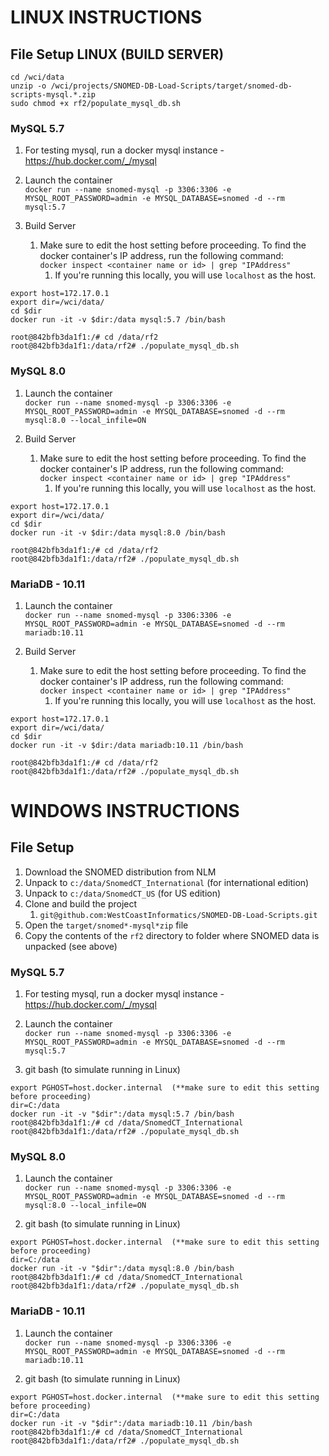 # LINUX INSTRUCTIONS

## File Setup LINUX (BUILD SERVER)
```
cd /wci/data
unzip -o /wci/projects/SNOMED-DB-Load-Scripts/target/snomed-db-scripts-mysql.*.zip
sudo chmod +x rf2/populate_mysql_db.sh
```

### MySQL 5.7
1. For testing mysql, run a docker mysql instance - https://hub.docker.com/_/mysql


2. Launch the container </br>
`docker run --name snomed-mysql -p 3306:3306 -e MYSQL_ROOT_PASSWORD=admin -e MYSQL_DATABASE=snomed -d --rm mysql:5.7`


3. Build Server
   1. Make sure to edit the host setting before proceeding. To find the docker container's IP address, run the following command:</br> `docker inspect <container name or id> | grep "IPAddress"`
      1. If you're running this locally, you will use `localhost` as the host. 
```
export host=172.17.0.1
export dir=/wci/data/
cd $dir
docker run -it -v $dir:/data mysql:5.7 /bin/bash

root@842bfb3da1f1:/# cd /data/rf2
root@842bfb3da1f1:/data/rf2# ./populate_mysql_db.sh

```

### MySQL 8.0

1. Launch the container </br>
`docker run --name snomed-mysql -p 3306:3306 -e MYSQL_ROOT_PASSWORD=admin -e MYSQL_DATABASE=snomed -d --rm mysql:8.0 --local_infile=ON`


2. Build Server
   1. Make sure to edit the host setting before proceeding. To find the docker container's IP address, run the following command:</br> `docker inspect <container name or id> | grep "IPAddress"`
      1. If you're running this locally, you will use `localhost` as the host. 
```
export host=172.17.0.1
export dir=/wci/data/
cd $dir
docker run -it -v $dir:/data mysql:8.0 /bin/bash

root@842bfb3da1f1:/# cd /data/rf2
root@842bfb3da1f1:/data/rf2# ./populate_mysql_db.sh
```

### MariaDB - 10.11 
1. Launch the container </br>
`docker run --name snomed-mysql -p 3306:3306 -e MYSQL_ROOT_PASSWORD=admin -e MYSQL_DATABASE=snomed -d --rm mariadb:10.11`


2. Build Server
   1. Make sure to edit the host setting before proceeding. To find the docker container's IP address, run the following command:</br> `docker inspect <container name or id> | grep "IPAddress"`
      1. If you're running this locally, you will use `localhost` as the host. 
```
export host=172.17.0.1
export dir=/wci/data/
cd $dir
docker run -it -v $dir:/data mariadb:10.11 /bin/bash

root@842bfb3da1f1:/# cd /data/rf2
root@842bfb3da1f1:/data/rf2# ./populate_mysql_db.sh
```

# WINDOWS INSTRUCTIONS

## File Setup

1. Download the SNOMED distribution from NLM
2. Unpack to `c:/data/SnomedCT_International` (for international edition)
3. Unpack to `c:/data/SnomedCT_US` (for US edition)
4. Clone and build the project
   1. `git@github.com:WestCoastInformatics/SNOMED-DB-Load-Scripts.git`
5. Open the `target/snomed*-mysql*zip` file
6. Copy the contents of the `rf2` directory to folder where SNOMED data is unpacked (see above)


### MySQL 5.7
1. For testing mysql, run a docker mysql instance - https://hub.docker.com/_/mysql


2. Launch the container </br>
`docker run --name snomed-mysql -p 3306:3306 -e MYSQL_ROOT_PASSWORD=admin -e MYSQL_DATABASE=snomed -d --rm mysql:5.7`


3. git bash (to simulate running in Linux)
```
export PGHOST=host.docker.internal  (**make sure to edit this setting before proceeding)
dir=C:/data
docker run -it -v "$dir":/data mysql:5.7 /bin/bash
root@842bfb3da1f1:/# cd /data/SnomedCT_International
root@842bfb3da1f1:/data/rf2# ./populate_mysql_db.sh
```

### MySQL 8.0 
1. Launch the container </br>
`docker run --name snomed-mysql -p 3306:3306 -e MYSQL_ROOT_PASSWORD=admin -e MYSQL_DATABASE=snomed -d --rm mysql:8.0 --local_infile=ON`


2. git bash (to simulate running in Linux)
```
export PGHOST=host.docker.internal  (**make sure to edit this setting before proceeding)
dir=C:/data
docker run -it -v "$dir":/data mysql:8.0 /bin/bash
root@842bfb3da1f1:/# cd /data/SnomedCT_International
root@842bfb3da1f1:/data/rf2# ./populate_mysql_db.sh
```

### MariaDB - 10.11
1. Launch the container </br>
`docker run --name snomed-mysql -p 3306:3306 -e MYSQL_ROOT_PASSWORD=admin -e MYSQL_DATABASE=snomed -d --rm mariadb:10.11`


2. git bash (to simulate running in Linux)
```
export PGHOST=host.docker.internal  (**make sure to edit this setting before proceeding)
dir=C:/data
docker run -it -v "$dir":/data mariadb:10.11 /bin/bash
root@842bfb3da1f1:/# cd /data/SnomedCT_International
root@842bfb3da1f1:/data/rf2# ./populate_mysql_db.sh
```